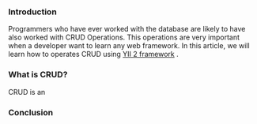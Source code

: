 ### Introduction
Programmers who have ever worked with the database are likely to have also worked with CRUD Operations. This operations are very important when a developer want to learn any web framework. In this article, we will learn how to operates CRUD using [YII 2 framework]() .

### What is CRUD?
CRUD is an 




### Conclusion